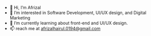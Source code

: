- 👋 Hi, I’m Afrizal
- 👀 I’m interested in Software Development, UI/UX design, and Digital Marketing
- 🌱 I’m currently learning about front-end and UI/UX design. 
- 📫 reach me at afrizalhairul.0194@gmail.com

<!---
afrizalzall/afrizalzall is a ✨ special ✨ repository because its `README.md` (this file) appears on your GitHub profile.
You can click the Preview link to take a look at your changes.
--->
